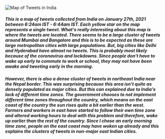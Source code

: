 ![Map of Tweets in India](https://github.com/dhritiy/Geog458_Lab2/blob/main/img/India%20Tweets%20Visualization%20Map.png?raw=true)

##### This is a map of tweets collected from India on January 27th, 2021 between 6:24am IST - 6:44am IST. Each yellow star on the map represents a single tweet. What's really interesting about this map is where the tweets are located. There seems to be a large cluster of tweets around Mumbai and Bangalore and this is to be expected as these are large metropolitan cities with large populations. But, big cities like Delhi and Hyderabad have almost no tweets. This is probably most likely because of the coronavirus and lockdowns. Since people don't have to wake up early to commute to work or school, they may not have been awake and tweeting early in the morning. 

##### However, there is also a dense cluster of tweets in northeast India near the Nepal border. This was surprising because this area isn't quite as densely populated as major cities. But this can explained due to India's lack of different time zones. The government chooses to not implement different time zones throughout the country, which means on the east coast of the country the sun rises quite a bit earlier than the west. Farmers and workers in east have started to follow their own time zone and altered working hours to deal with this problem and therefore, wake up earlier than the rest of the country. Since I chose an early morning time zone, people on the east coast may have woken up already and this explains the clusters of tweets in non-major east Indian cities. 
